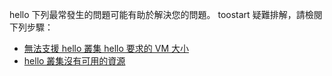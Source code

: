 hello 下列最常發生的問題可能有助於解決您的問題。 toostart 疑難排解，請檢閱下列步驟：

- [無法支援 hello 叢集 hello 要求的 VM 大小](../articles/virtual-machines/windows/troubleshoot-deploy-vm.md#the-cluster-cannot-support-the-requested-vm-size)
- [hello 叢集沒有可用的資源](../articles/virtual-machines/windows/troubleshoot-deploy-vm.md#the-cluster-does-not-have-free-resources)
